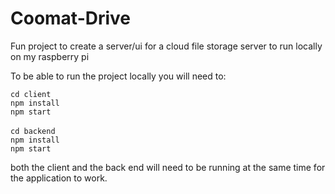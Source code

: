 # Coomat-Drive
Fun project to create a server/ui for a cloud file storage server to run locally on my raspberry pi

To be able to run the project locally you will need to:

`cd client`<br>
`npm install`<br>
`npm start`<br>
<br>
`cd backend`<br>
`npm install`<br>
`npm start`<br>

both the client and the back end will need to be running at the same time for the application to work.
